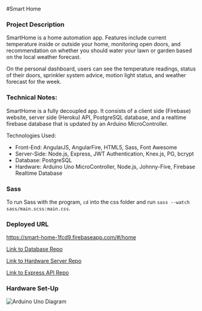 #Smart Home

### Project Description

SmartHome is a home automation app. Features include current temperature inside or outside your home, monitoring open doors, and recommendation on whether you should water your lawn or garden based on the local weather forecast.

On the personal dashboard, users can see the temperature readings, status of their doors, sprinkler system advice, motion light status, and weather forecast for the week.

### Technical Notes:

SmartHome is a fully decoupled app. It consists of a client side (Firebase) website, server side (Heroku) API, PostgreSQL database, and a realtime firebase database that is updated by an Arduino MicroController.

Technologies Used:
* Front-End: AngularJS, AngularFire, HTML5, Sass, Font Awesome
* Server-Side: Node.js, Express, JWT Authentication, Knex.js, PG, bcrypt
* Database: PostgreSQL
* Hardware: Arduino Uno MicroController, Node.js, Johnny-Five, Firebase Realtime Database

### Sass
To run Sass with the program, ```cd``` into the css folder and run ```sass --watch sass/main.scss:main.css```.

### Deployed URL
https://smart-home-1fcd9.firebaseapp.com/#/home


[Link to Database Repo](https://github.com/q3SmartHome/Database)

[Link to Hardware Server Repo](https://github.com/q3SmartHome/Hardware_Server)

[Link to Express API Repo](https://github.com/q3SmartHome/Server_Side)

### Hardware Set-Up

![Arduino Uno Diagram](https://github.com/q3SmartHome/Client_Side/blob/master/SmartHomeDiagram.png)

